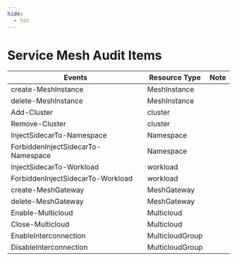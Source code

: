 ```yaml
---
hide:
  - toc
---
```


# Service Mesh Audit Items

| Events | Resource Type | Note |
| --- | --- | --- |
| create-MeshInstance | MeshInstance | |
| delete-MeshInstance | MeshInstance | |
| Add-Cluster | cluster | |
| Remove-Cluster | cluster | |
| InjectSidecarTo-Namespace | Namespace | |
| ForbiddenInjectSidecarTo-Namespace | Namespace | |
| InjectSidecarTo-Workload | workload | |
| ForbiddenInjectSidecarTo-Workload | workload | |
| create-MeshGateway | MeshGateway | |
| delete-MeshGateway | MeshGateway | |
| Enable-Multicloud | Multicloud | |
| Close-Multicloud | Multicloud | |
| EnableInterconnection | MulticloudGroup | |
| DisableInterconnection | MulticloudGroup | |
